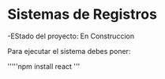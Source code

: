 <h1> Sistemas de Registros </h1>


-EStado del proyecto: En Construccion 

Para ejecutar el sistema debes poner:

'''''npm install react '''

